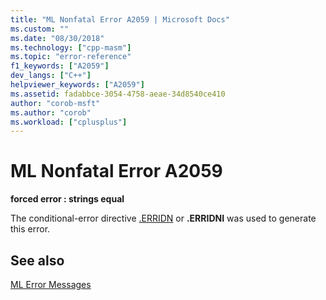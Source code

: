 ```yaml
---
title: "ML Nonfatal Error A2059 | Microsoft Docs"
ms.custom: ""
ms.date: "08/30/2018"
ms.technology: ["cpp-masm"]
ms.topic: "error-reference"
f1_keywords: ["A2059"]
dev_langs: ["C++"]
helpviewer_keywords: ["A2059"]
ms.assetid: fadabbce-3054-4758-aeae-34d8540ce410
author: "corob-msft"
ms.author: "corob"
ms.workload: ["cplusplus"]
---
```

# ML Nonfatal Error A2059

**forced error : strings equal**

The conditional-error directive [.ERRIDN](../../assembler/masm/dot-erridn.md) or **.ERRIDNI** was used to generate this error.

## See also

[ML Error Messages](../../assembler/masm/ml-error-messages.md)<br/>